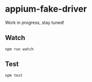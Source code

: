appium-fake-driver
===================

Work in progress, stay tuned!

## Watch

```
npm run watch
```

## Test

```
npm test
```
